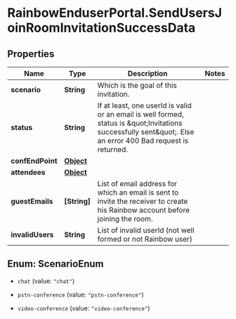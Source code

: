 # RainbowEnduserPortal.SendUsersJoinRoomInvitationSuccessData

## Properties

Name | Type | Description | Notes
------------ | ------------- | ------------- | -------------
**scenario** | **String** | Which is the goal of this invitation. | 
**status** | **String** | If at least, one userId is valid or an email is well formed, status is \&quot;Invitations successfully sent\&quot;. Else an error 400 Bad request is returned. | 
**confEndPoint** | [**Object**](.md) |  | 
**attendees** | [**Object**](.md) |  | 
**guestEmails** | **[String]** | List of email address for which an email is sent to invite the receiver to create his Rainbow account before joining the room. | 
**invalidUsers** | **String** | List of invalid userId (not well formed or not Rainbow user) | 



## Enum: ScenarioEnum


* `chat` (value: `"chat"`)

* `pstn-conference` (value: `"pstn-conference"`)

* `video-conference` (value: `"video-conference"`)




